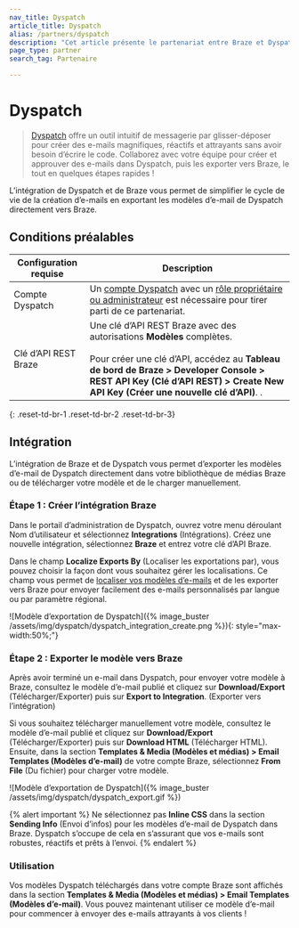 ```yaml
---
nav_title: Dyspatch
article_title: Dyspatch
alias: /partners/dyspatch
description: "Cet article présente le partenariat entre Braze et Dyspatch, un générateur d’e-mails par glisser-déposer qui vous permet de créer des e-mails magnifiques, réactifs et attrayants sans avoir besoin d’écrire le code."
page_type: partner
search_tag: Partenaire

---
```


# Dyspatch

> [Dyspatch][1] offre un outil intuitif de messagerie par glisser-déposer pour créer des e-mails magnifiques, réactifs et attrayants sans avoir besoin d’écrire le code. Collaborez avec votre équipe pour créer et approuver des e-mails dans Dyspatch, puis les exporter vers Braze, le tout en quelques étapes rapides ! 

L’intégration de Dyspatch et de Braze vous permet de simplifier le cycle de vie de la création d’e-mails en exportant les modèles d’e-mail de Dyspatch directement vers Braze.

## Conditions préalables

| Configuration requise | Description |
| ----------- | ----------- |
| Compte Dyspatch | Un [compte Dyspatch][3] avec un [rôle propriétaire ou administrateur][4] est nécessaire pour tirer parti de ce partenariat. |
| Clé d’API REST Braze | Une clé d’API REST Braze avec des autorisations **Modèles** complètes. <br><br> Pour créer une clé d’API, accédez au **Tableau de bord de Braze > Developer Console > REST API Key (Clé d’API REST) > Create New API Key (Créer une nouvelle clé d’API)**. .|
{: .reset-td-br-1 .reset-td-br-2 .reset-td-br-3}

## Intégration

L’intégration de Braze et de Dyspatch vous permet d’exporter les modèles d’e-mail de Dyspatch directement dans votre bibliothèque de médias Braze ou de télécharger votre modèle et de le charger manuellement. 

### Étape 1 : Créer l’intégration Braze

Dans le portail d’administration de Dyspatch, ouvrez votre menu déroulant Nom d’utilisateur et sélectionnez **Integrations** (Intégrations). Créez une nouvelle intégration, sélectionnez **Braze** et entrez votre clé d’API Braze.

Dans le champ **Localize Exports By** (Localiser les exportations par), vous pouvez choisir la façon dont vous souhaitez gérer les localisations. Ce champ vous permet de [localiser vos modèles d’e-mails][6] et de les exporter vers Braze pour envoyer facilement des e-mails personnalisés par langue ou par paramètre régional. 

![Modèle d’exportation de Dyspatch]({% image_buster /assets/img/dyspatch/dyspatch_integration_create.png %}){: style="max-width:50%;"}

### Étape 2 : Exporter le modèle vers Braze

Après avoir terminé un e-mail dans Dyspatch, pour envoyer votre modèle à Braze, consultez le modèle d’e-mail publié et cliquez sur **Download/Export** (Télécharger/Exporter) puis sur **Export to Integration**. (Exporter vers l’intégration)

Si vous souhaitez télécharger manuellement votre modèle, consultez le modèle d’e-mail publié et cliquez sur **Download/Export** (Télécharger/Exporter) puis sur **Download HTML** (Télécharger HTML). Ensuite, dans la section **Templates & Media (Modèles et médias) > Email Templates (Modèles d’e-mail)** de votre compte Braze, sélectionnez **From File** (Du fichier) pour charger votre modèle.

![Modèle d’exportation de Dyspatch]({% image_buster /assets/img/dyspatch/dyspatch_export.gif %})

{% alert important %}
Ne sélectionnez pas **Inline CSS** dans la section **Sending Info** (Envoi d’infos) pour les modèles d’e-mail de Dyspatch dans Braze. Dyspatch s’occupe de cela en s’assurant que vos e-mails sont robustes, réactifs et prêts à l’envoi.
{% endalert %}

### Utilisation

Vos modèles Dyspatch téléchargés dans votre compte Braze sont affichés dans la section **Templates & Media (Modèles et médias) > Email Templates (Modèles d’e-mail)**. Vous pouvez maintenant utiliser ce modèle d’e-mail pour commencer à envoyer des e-mails attrayants à vos clients !

[1]: https://www.dyspatch.io
[2]: https://dashboard.braze.com/sign_in
[3]: https://www.dyspatch.io/login/
[4]: https://docs.dyspatch.io/administration/dyspatch_roles/
[5]: https://docs.dyspatch.io/exports/export_to_braze/#download-your-template
[6]: https://docs.dyspatch.io/localization/localizing_a_template/
